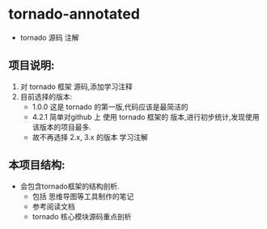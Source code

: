 # tornado-annotated

- tornado 源码 注解

## 项目说明:

1. 对 tornado 框架 源码,添加学习注释
2. 目前选择的版本:
    - 1.0.0    这是 tornado 的第一版,代码应该是最简洁的
    - 4.2.1    简单对github 上 使用 tornado 框架的 版本,进行初步统计,发现使用该版本的项目最多.
    - 故不再选择 2.x, 3.x 的版本 学习注解
     

## 本项目结构:

- 会包含tornado框架的结构剖析.
    - 包括 思维导图等工具制作的笔记
    - 参考阅读文档
    - tornado 核心模块源码重点剖析
    

